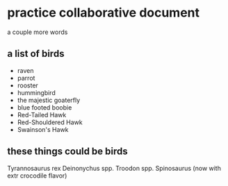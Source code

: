 # practice collaborative document

a couple more words

## a list of birds

- raven
- parrot
- rooster
- hummingbird
- the majestic goaterfly
- blue footed boobie
- Red-Tailed Hawk
- Red-Shouldered Hawk
- Swainson's Hawk

## these things could be birds

Tyrannosaurus rex
Deinonychus spp.
Troodon spp.
Spinosaurus (now with extr crocodile flavor)


